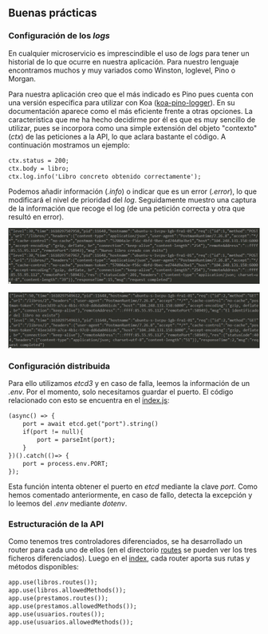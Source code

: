 ## Buenas prácticas

### Configuración de los *logs*

En cualquier microservicio es imprescindible el uso de *logs* para tener un historial de lo que ocurre en nuestra aplicación. Para nuestro lenguaje encontramos muchos y muy variados como Winston, loglevel, Pino o Morgan. 

Para nuestra aplicación creo que el más indicado es Pino pues cuenta con una versión específica para utilizar con Koa ([koa-pino-logger](https://www.npmjs.com/package/koa-pino-logger)). En su documentación aparece como el más eficiente frente a otras opciones. La característica que me ha hecho decidirme por él es que es muy sencillo de utilizar, pues se incorpora como una simple extensión del objeto "contexto" (*ctx*) de las peticiones a la API, lo que aclara bastante el código. A continuación mostramos un ejemplo:

```
ctx.status = 200;
ctx.body = libro;
ctx.log.info('Libro concreto obtenido correctamente');
```

Podemos añadir información (*.info*) o indicar que es un error (*.error*), lo que modificará el nivel de prioridad del *log*. Seguidamente muestro una captura de la información que recoge el log (de una petición correcta y otra que resultó en error).

![ok](./logger/logger_ok.png)

![error](./logger/logger_error.png)

### Configuración distribuida
Para ello utilizamos *etcd3* y en caso de falla, leemos la información de un *.env*. Por el momento, solo necesitamos guardar el puerto. El código relacionado con esto se encuentra en el [index.js](../../index.js):

```
(async() => {
    port = await etcd.get("port").string()
    if(port != null){
        port = parseInt(port);
    }
})().catch(()=> {
    port = process.env.PORT;
});

```

Esta función intenta obtener el puerto en *etcd* mediante la clave *port*. Como hemos comentado anteriormente, en caso de fallo, detecta la excepción y lo leemos del *.env* mediante *dotenv*.

### Estructuración de la API
Como tenemos tres controladores diferenciados, se ha desarrollado un router para cada uno de ellos (en el directorio [routes](../../routes) se pueden ver los tres ficheros diferenciados). Luego en el [index](../../index.js), cada router aporta sus rutas y métodos disponibles:

```
app.use(libros.routes());
app.use(libros.allowedMethods());
app.use(prestamos.routes());
app.use(prestamos.allowedMethods());
app.use(usuarios.routes());
app.use(usuarios.allowedMethods());
```
